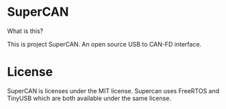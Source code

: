# SuperCAN

What is this?

This is project SuperCAN. An open source USB to CAN-FD interface.

# License

SuperCAN is licenses under the MIT license. Supercan uses FreeRTOS and TinyUSB which are both available under the same license.
